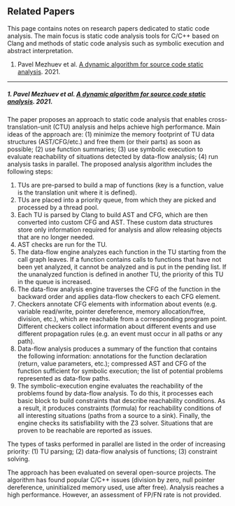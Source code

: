 Related Papers
---

This page contains notes on research papers dedicated to static code analysis.
The main focus is static code analysis tools for C/C++ based on Clang and methods of static code analysis
such as symbolic execution and abstract interpretation.

1. Pavel Mezhuev et al. [A dynamic algorithm for source code static analysis](
   #1-pavel-mezhuev-et-al-a-dynamic-algorithm-for-source-code-static-analysis-2021). 2021.

---

##### 1. Pavel Mezhuev et al. [A dynamic algorithm for source code static analysis](https://ieeexplore.ieee.org/document/9693752). 2021.

The paper proposes an approach to static code analysis that
enables cross-translation-unit (CTU) analysis and helps achieve high performance.
Main ideas of the approach are:
(1) minimize the memory footprint of TU data structures (AST/CFG/etc.) and free them (or their parts) as soon as possible;
(2) use function summaries;
(3) use symbolic execution to evaluate reachability of situations detected by data-flow analysis;
(4) run analysis tasks in parallel.
The proposed analysis algorithm includes the following steps:

1. TUs are pre-parsed to build a map of functions (key is a function, value is the translation unit where it is defined).
2. TUs are placed into a priority queue, from which they are picked and processed by a thread pool.
3. Each TU is parsed by Clang to build AST and CFG, which are then converted into custom CFG and AST. These custom data
structures store only information required for analysis and allow releasing objects that are no longer needed.
4. AST checks are run for the TU.
5. The data-flow engine analyzes each function in the TU starting from the call graph leaves. If a function contains
calls to functions that have not been yet analyzed, it cannot be analyzed and is put in the pending list.
If the unanalyzed function is defined in another TU, the priority of this TU in the queue is increased. 
6. The data-flow analysis engine traverses the CFG of the function in the backward order and applies data-flow checkers
to each CFG element.
7. Checkers annotate CFG elements with information about events (e.g. variable read/write, pointer dereference,
memory allocation/free, division, etc.), which are reachable from a corresponding program point. Different checkers
collect information about different events and use different propagation rules (e.g. an event must occur in all paths or any path).
8. Data-flow analysis produces a summary of the function that contains the following information:
annotations for the function declaration (return, value parameters, etc.);
compressed AST and CFG of the function sufficient for symbolic execution;
the list of potential problems represented as data-flow paths.
9. The symbolic-execution engine evaluates the reachability of the problems found by data-flow analysis.
To do this, it processes each basic block to build constraints that describe reachability conditions. 
As a result, it produces constraints (formula) for reachability conditions of all interesting situations
(paths from a source to a sink). Finally, the engine checks its satisfiability with the Z3 solver.
Situations that are proven to be reachable are reported as issues.

The types of tasks performed in parallel are listed in the order of increasing priority:
(1) TU parsing; (2) data-flow analysis of functions; (3) constraint solving.

The approach has been evaluated on several open-source projects. The algorithm has found popular C/C++ issues
(division by zero, null pointer dereference, uninitialized memory used, use after free).
Analysis reaches a high performance. However, an assessment of FP/FN rate is not provided.
